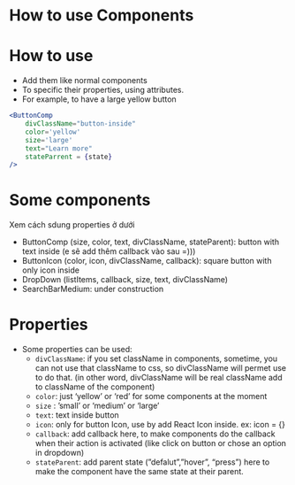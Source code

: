 # How to use Components

# How to use

- Add them like normal components
- To specific their properties, using attributes.
- For example, to have a large yellow button

```jsx
<ButtonComp
    divClassName="button-inside"
    color='yellow'
    size='large'
    text="Learn more"
    stateParrent = {state}
/>
```

# Some components

Xem cách sdung properties ở dưới

- ButtonComp (size, color, text, divClassName, stateParent): button with text inside  (e sẽ add thêm callback vào sau =)))
- ButtonIcon (color, icon, divClassName, callback): square button with only icon inside
- DropDown (listItems, callback, size, text, divClassName)
- SearchBarMedium: under construction

# Properties

- Some properties can be used:
    - `divClassName`: if you set className in components, sometime, you can not use that className to css, so divClassName will permet use to do that. (in other word, divClassName will be real className add to className of the component)
    - `color`: just ‘yellow’ or ‘red’ for some components at the moment
    - `size` : ’small’ or ‘medium’ or ‘large’
    - `text`: text inside button
    - `icon`: only for button Icon, use by add React Icon inside. ex: icon = {<IoMdSearch />}
    - `callback`: add callback here, to make components do the callback when their action is activated (like click on button or chose an option in dropdown)
    - `stateParent`: add parent state (”defalut”,”hover”, “press”) here to make the component have the same state at their parent.